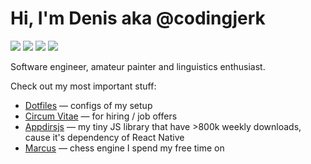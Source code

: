 # Hi, I'm Denis aka @codingjerk

![](https://img.shields.io/badge/main_language-python-brightgreen?style=flat-square)
![](https://img.shields.io/badge/other_languages-rust,_js,_sql-brightgreen?style=flat-square)
![](https://img.shields.io/badge/os-macos/archlinux-brightgreen?style=flat-square)
![](https://img.shields.io/badge/text_editor-neovim/helix-brightgreen?style=flat-square)

Software engineer, amateur painter and linguistics enthusiast.

Check out my most important stuff:

- [Dotfiles](https://github.com/codingjerk/dotfiles) — configs of my setup
- [Circum Vitae](https://github.com/codingjerk/cv) — for hiring / job offers
- [Appdirsjs](https://github.com/codingjerk/appdirsjs) — my tiny JS library that have >800k weekly downloads, cause it's dependency of React Native
- [Marcus](https://github.com/codingjerk/marcus) — chess engine I spend my free time on
